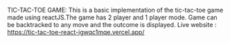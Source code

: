TIC-TAC-TOE GAME:
This is a basic implementation of the tic-tac-toe game made using reactJS.The game has 2 player and 1 player mode. Game can be backtracked to any move and the outcome is displayed.
Live website : https://tic-tac-toe-react-igwqc1mqe.vercel.app/
